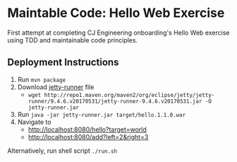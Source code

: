 # Maintable Code: Hello Web Exercise #

First attempt at completing CJ Engineering onboarding's Hello Web exercise using TDD and maintainable code principles.

## Deployment Instructions

1. Run `mvn package`
2. Download [jetty-runner](http://www.eclipse.org/jetty/documentation/9.3.x/runner.html) file
    - `wget http://repo1.maven.org/maven2/org/eclipse/jetty/jetty-runner/9.4.6.v20170531/jetty-runner-9.4.6.v20170531.jar -O jetty-runner.jar`
3. Run `java -jar jetty-runner.jar target/hello.1.1.0.war`
4. Navigate to
    - [http://localhost:8080/hello?target=world](http://localhost:8080/hello?target=alice)
    - [http://localhost:8080/add?left=2&right=3](http://localhost:8080/add?left=2&right=3)
    
Alternatively, run shell script `./run.sh`